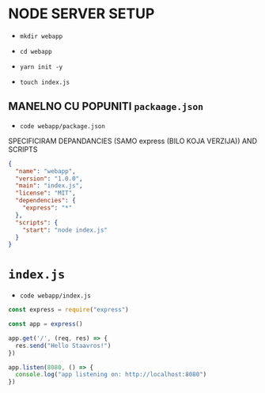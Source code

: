 # NODE SERVER SETUP

- `mkdir webapp`

- `cd webapp`

- `yarn init -y`

- `touch index.js`

## MANELNO CU POPUNITI `packaage.json`

- `code webapp/package.json`

SPECIFICIRAM DEPANDANCIES (SAMO express (BILO KOJA VERZIJA)) AND SCRIPTS

```json
{
  "name": "webapp",
  "version": "1.0.0",
  "main": "index.js",
  "license": "MIT",
  "dependencies": {
    "express": "*"
  },
  "scripts": {
    "start": "node index.js"
  }
}

```

# `index.js`

- `code webapp/index.js`

```js
const express = require("express")

const app = express()

app.get('/', (req, res) => {
  res.send("Hello Staavros!")
})

app.listen(8080, () => {
  console.log("app listening on: http://localhost:8080")
})
```
